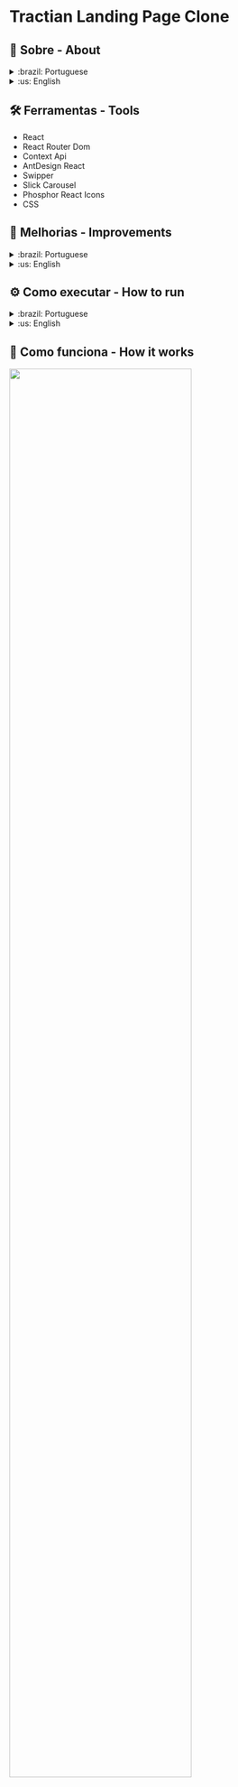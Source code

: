 # Tractian Landing Page Clone

## 📃 Sobre - About
<details>
  <summary > :brazil: Portuguese </summary>
  <p>
    Desenvolver uma landing page com o mesmo layout do site da Tractian, utilizando ReactJS.
  </p>
</details>

<details>
  <summary > :us: English </summary>
  <p>
    Develop a landing page with the same layout as the Tractian website, using ReactJS.
  </p>
</details>

## 🛠️ Ferramentas - Tools
  - React
  - React Router Dom
  - Context Api
  - AntDesign React
  - Swipper
  - Slick Carousel
  - Phosphor React Icons
  - CSS

##  📝 Melhorias - Improvements
<details>
  <summary > :brazil: Portuguese </summary>

  - [ ] Responsividade
  - [ ] Testes
  - [ ] Melhorar o código

  ps: não foi feito a responsividade em todos os _[breaking points](https://devfacts.com/media-queries-breakpoints-2022/)_. Por enquanto foi realizado apenas nos seguintes breaking points: 
  - 576px - 767px
  - 768px - 992px
  - 993px - 1280px
</details>

<details>
  <summary > :us: English </summary>
  
  - [ ] Responsiveness 
  - [ ] Tests
  - [ ] Improve the code

  ps: responsiveness was not done in all _[breaking points](https://devfacts.com/media-queries-breakpoints-2022/)_. So far it has only been done in the following breaking points:
  - 576px - 767px
  - 768px - 992px
  - 993px - 1280px
</details>

## ⚙️ Como executar - How to run
<details>
  <summary > :brazil: Portuguese </summary>
  <p>
    Para executar o projeto, você precisará ter instalado em sua máquina as seguintes ferramentas: Git, NodeJS (v16+). Além disto é bom ter um editor para trabalhar com o código como VSCode.
  </p>

  1. Faça um clone deste repositório:
  ```bash
  git@github.com:ItaloRAmaral/testetecnico.git
  ```

  2. Entre no diretório do projeto

  3. Instale as dependências
  ```bash
  npm install
  ```
 
 4. Execute a aplicação em modo de desenvolvimento
  ```bash
  npm start
  ```

  5. O servidor inciará na porta:3000 - acesse <http://localhost:3000>
  </p>




</details>

<details>
  <summary > :us: English </summary>
  <p>
    To run the project, you will need to have installed on your machine the following tools: Git, NodeJS (v16+). In addition, it is good to have an editor to work with the code like VSCode.
  </p>

  1. Clone this repository:
  ```bash
    git@github.com:ItaloRAmaral/testetecnico.git
  ```
  2. Enter the project directory

  3. Install the dependencies
  ```bash
    npm install
  ```
  4. Run the application in development mode
  ```bash
    npm start
  ```
  5. The server will start on port: 3000 - access <http://localhost:3000>

</details>


## 📱 Como funciona - How it works

  <img src="./assets/Tractian_Landing_page.gif" width=80% text-align=center />
